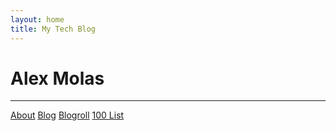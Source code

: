 ```yaml
---
layout: home
title: My Tech Blog
---
```


# Alex Molas  

---

[About](/about)
[Blog](/blog)
[Blogroll](/blogroll)
[100 List](/100-list)

